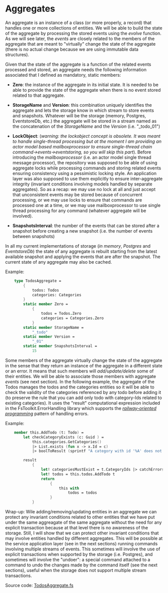 # Aggregates

An aggregate is an instance of a class (or more properly, a record) that handles one or more collections of entities. We will be able to build the state of the aggregate by processing the stored events using the  _evolve_ function. As we will see later, the _events_ are closely related to the members of the aggregate that are meant to "virtually" change the state of the aggregate (there is no actual change because we are using immutable data structures).

Given that the state of the aggregate is a function of the related events processed and stored, an aggregate needs the following information associated that I defined as mandatory, static members:

- __Zero__: the instance of the aggregate in its initial state. 
It is needed to be able to provide the state of the aggregate when there is no event stored related to that aggregate.
- __StorageName__ and  __Version__: this combination uniquely identifies the aggregate and lets the storage know in which stream to store events and snapshots. Whatever will be the storage (memory, Postgres, EventstoreDb, etc.) the aggregate will be stored in a stream named as the concatenation of the _StorageName_ and the _Version_ (i.e. "_todo_01")

- __LockObject__: (_warning: the lockobject concept is obsolete. It was meant to handle single-thread processing but at the moment I am providing an actor model based mailboxprocessor to ensure single-thread chain command->events->eventstoring, so you will skip this part_). Before introducing the _mailboxprocessor_ (i.e. an actor model single thread message processor), the repository was supposed to be able of using aggregate locks while processing commands and storing related events ensuring consistency using a  pessimistic locking style. 
An application layer was also supposed to use them explicitly to ensure inter-aggregate integrity (invariant conditions involving models handled by separate aggregates).
So as a recap: we may use no lock at all and just accept that unconsistent events may be stored because of concurrent processing, or we may use locks to ensure that commands are processed one at a time, or we may use mailboxprocessor to use single thread processing for any command (whatever aggregate will be involved).

- __SnapshotsInterval__: the number of the events that can be stored after a snapshot before creating a new snapshot (i.e. the number of events between snapshots)

In all my current implementations of storage  (_in memory_,  _Postgres_ and _EventstoreDb_)  the state of any aggregate is rebuilt starting from the latest available snapshot and applying the events that are after the snapshot. The current state of any aggregate may also be cached.

Example:
```FSharp
    type TodosAggregate =
        {
            todos: Todos
            categories: Categories
        }
        static member Zero =
            {
                todos = Todos.Zero
                categories = Categories.Zero
            }
        static member StorageName =
            "_todo"
        static member Version =
            "_01"
        static member SnapshotsInterval =
            15
```

Some members of the aggregate virtually change the state of the aggregate in the sense that they return an instance of the aggregate in a different state or an error. It means that such members will _add/update/delete_  some of their entities. We will be able to associate those members with aggregate _events_ (see next section).
In the following example, the aggregate of the Todos manages the todos and the categories entities so it will be able to check the validity of the categories referenced by any todo before adding it (to preserve the rule that you can add only todo with category-Ids related to existing categories).
It uses the "result" computational expression included in the FsToolkit.ErrorHandling library which supports the [_railway-oriented programming_](https://fsharpforfunandprofit.com/rop/) pattern of handling errors.

Example:
```FSharp
    member this.AddTodo (t: Todo) =
        let checkCategoryExists (c: Guid ) =
            this.categories.GetCategories() 
            |> List.exists (fun x -> x.Id = c) 
            |> boolToResult (sprintf "A category with id '%A' does not exist" c)

        result
            {
                let! categoriesMustExist = t.CategoryIds |> catchErrors checkCategoryExists
                let! todos = this.todos.AddTodo t
                return 
                    {
                        this with
                            todos = todos
                    }
            }
```
Wrap-up: Wile adding/removing/updating entities in an aggregate we can protect any invariant conditions related to other entities that we have put under the same aggreagate of the same aggregate without the need for any explicit transaction because at that level there is no awareness of the storage. Still, I will show that we can protect other invariant conditions that may involve entities handled by different aggregates. This will be possible at the service application layer (see in the next sections) running commands involving multiple streams of events. This sometimes will involve the use of explicit transactions when supported by the storage (i.e. Postgres), and sometimes will involve the "undoer": a special command attached to a command to undo the changes made by the command itself (see the next sections), useful when the storage does not support multiple stream transactions.

Source code: [TodosAggregate.fs](https://github.com/tonyx/Sharpino/blob/main/Sharpino.Sample/aggregates/Todos/Aggregate.fs)
